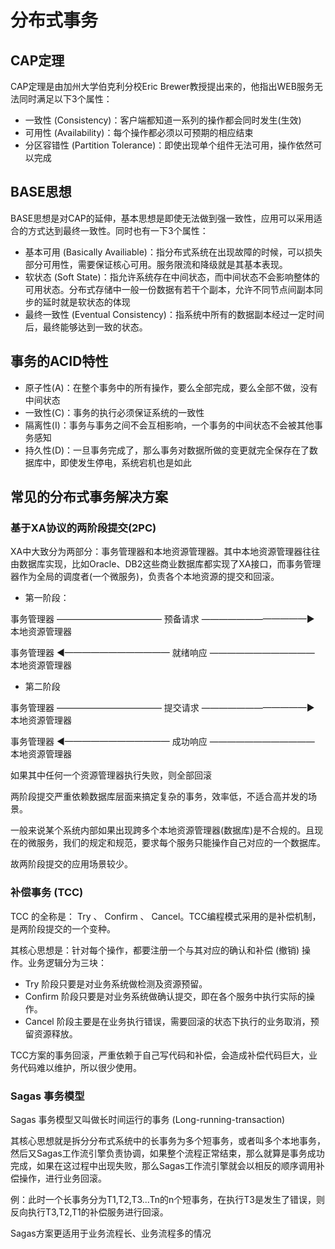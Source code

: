 # 分布式事务

## CAP定理

CAP定理是由加州大学伯克利分校Eric Brewer教授提出来的，他指出WEB服务无法同时满足以下3个属性：

* 一致性 (Consistency)：客户端都知道一系列的操作都会同时发生(生效)
* 可用性 (Availability)：每个操作都必须以可预期的相应结束
* 分区容错性 (Partition Tolerance)：即使出现单个组件无法可用，操作依然可以完成

## BASE思想

BASE思想是对CAP的延伸，基本思想是即使无法做到强一致性，应用可以采用适合的方式达到最终一致性。同时也有一下3个属性：

* 基本可用 (Basically Availiable)：指分布式系统在出现故障的时候，可以损失部分可用性，需要保证核心可用。服务限流和降级就是其基本表现。
* 软状态 (Soft State)：指允许系统存在中间状态，而中间状态不会影响整体的可用状态。分布式存储中一般一份数据有若干个副本，允许不同节点间副本同步的延时就是软状态的体现
* 最终一致性 (Eventual Consistency)：指系统中所有的数据副本经过一定时间后，最终能够达到一致的状态。


## 事务的ACID特性
            
* 原子性(A)：在整个事务中的所有操作，要么全部完成，要么全部不做，没有中间状态
* 一致性(C)：事务的执行必须保证系统的一致性
* 隔离性(I)：事务与事务之间不会互相影响，一个事务的中间状态不会被其他事务感知
* 持久性(D)：一旦事务完成了，那么事务对数据所做的变更就完全保存在了数据库中，即使发生停电，系统宕机也是如此

## 常见的分布式事务解决方案

### 基于XA协议的两阶段提交(2PC)

XA中大致分为两部分：事务管理器和本地资源管理器。其中本地资源管理器往往由数据库实现，比如Oracle、DB2这些商业数据库都实现了XA接口，而事务管理器作为全局的调度者(一个微服务)，负责各个本地资源的提交和回滚。

* 第一阶段：

事务管理器 ———————————— 预备请求 ————————————▶ 本地资源管理器

事务管理器 ◀———————————— 就绪响应 ———————————— 本地资源管理器

* 第二阶段

事务管理器 ———————————— 提交请求 ————————————▶ 本地资源管理器

事务管理器 ◀———————————— 成功响应 ———————————— 本地资源管理器

如果其中任何一个资源管理器执行失败，则全部回滚

两阶段提交严重依赖数据库层面来搞定复杂的事务，效率低，不适合高并发的场景。

一般来说某个系统内部如果出现跨多个本地资源管理器(数据库)是不合规的。且现在的微服务，我们的规定和规范，要求每个服务只能操作自己对应的一个数据库。

故两阶段提交的应用场景较少。

### 补偿事务 (TCC)

TCC 的全称是： Try 、 Confirm 、 Cancel。TCC编程模式采用的是补偿机制，是两阶段提交的一个变种。

其核心思想是：针对每个操作，都要注册一个与其对应的确认和补偿 (撤销) 操作。业务逻辑分为三块：
* Try 阶段只要是对业务系统做检测及资源预留。
* Confirm 阶段只要是对业务系统做确认提交，即在各个服务中执行实际的操作。
* Cancel 阶段主要是在业务执行错误，需要回滚的状态下执行的业务取消，预留资源释放。

TCC方案的事务回滚，严重依赖于自己写代码和补偿，会造成补偿代码巨大，业务代码难以维护，所以很少使用。

### Sagas 事务模型

Sagas 事务模型又叫做长时间运行的事务 (Long-running-transaction)

其核心思想就是拆分分布式系统中的长事务为多个短事务，或者叫多个本地事务，然后又Sagas工作流引擎负责协调，如果整个流程正常结束，那么就算是事务成功完成，如果在这过程中出现失败，那么Sagas工作流引擎就会以相反的顺序调用补偿操作，进行业务回滚。

例：此时一个长事务分为T1,T2,T3...Tn的n个短事务，在执行T3是发生了错误，则反向执行T3,T2,T1的补偿服务进行回滚。

Sagas方案更适用于业务流程长、业务流程多的情况
